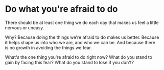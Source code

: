 # Do what you're afraid to do

There should be at least one thing we do each day that makes us feel a little nervous or uneasy.

Why? Because doing the things we're afraid to do makes us better. Because it helps shape us into who we are, and who we can be. And because there is no growth in avoiding the things we fear.

What's the one thing you're afraid to do right now? What do you stand to gain by facing this fear? What do you stand to lose if you don't?
